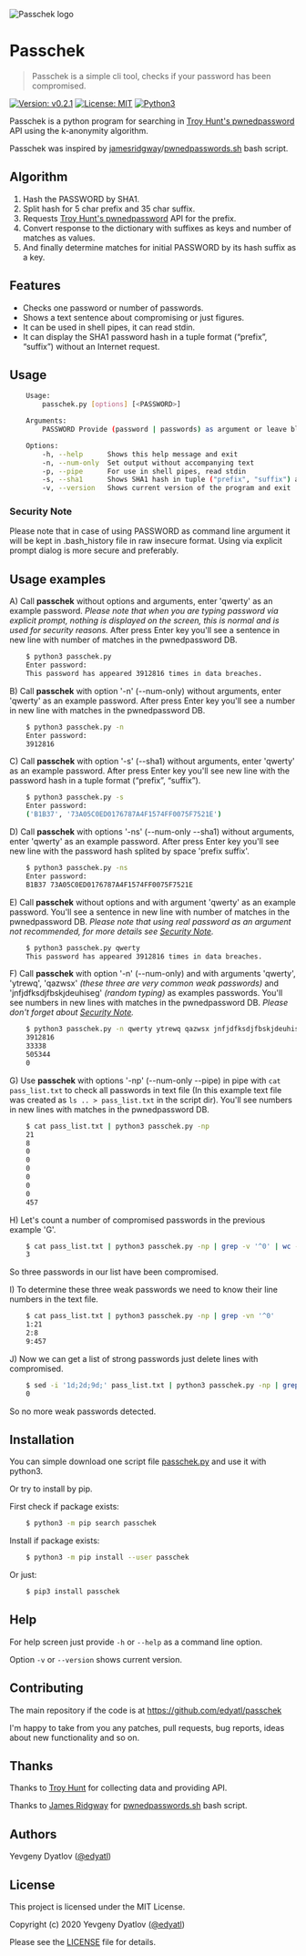![Passchek logo](https://svgshare.com/i/Mmo.svg)


# Passchek


> Passchek is a simple cli tool, checks if your password has been compromised.

[![Version: v0.2.1](https://img.shields.io/badge/version-v0.2.1-blue)](https://github.com/edyatl/passchek)
[![License: MIT](https://img.shields.io/badge/license-MIT-green)](https://github.com/edyatl/passchek/LICENSE)
[![Python3](https://img.shields.io/badge/python-3.5%20%7C%203.6%20%7C%203.7-blue)](https://github.com/edyatl/passchek)

Passchek is a python program for searching in [Troy Hunt's pwnedpassword](https://www.troyhunt.com/ive-just-launched-pwned-passwords-version-2/) API using the k-anonymity algorithm. 

Passchek was inspired by [jamesridgway](https://github.com/jamesridgway)/[pwnedpasswords.sh](https://github.com/jamesridgway/pwnedpasswords.sh) bash script.


## Algorithm


1. Hash the PASSWORD by SHA1.
2. Split hash for 5 char prefix and 35 char suffix.
3. Requests [Troy Hunt's pwnedpassword](https://www.troyhunt.com/ive-just-launched-pwned-passwords-version-2/) API for the prefix.
4. Convert response to the dictionary with suffixes as keys and number of matches as values.
5. And finally determine matches for initial PASSWORD by its hash suffix as a key.


## Features


- Checks one password or number of passwords.
- Shows a text sentence about  compromising or just figures.
- It can be used in shell pipes, it can read stdin.
- It can display the SHA1 password hash in a tuple format (“prefix”, “suffix”) without an Internet request.


## Usage


```sh
    Usage:
        passchek.py [options] [<PASSWORD>]

    Arguments:
        PASSWORD Provide (password | passwords) as argument or leave blank to provide via stdin or prompt

    Options:
        -h, --help      Shows this help message and exit
        -n, --num-only  Set output without accompanying text
        -p, --pipe      For use in shell pipes, read stdin
        -s, --sha1      Shows SHA1 hash in tuple ("prefix", "suffix") and exit
        -v, --version   Shows current version of the program and exit
```

### Security Note

Please note that in case of using PASSWORD as command line argument it will be kept in .bash_history file in raw insecure format. Using via explicit prompt dialog is more secure and preferably.


## Usage examples


A) Call **passchek** without options and arguments, enter 'qwerty' as an example password. *Please note that when you are typing password via explicit prompt, nothing is displayed on the screen, this is normal and is used for security reasons.* After press Enter key you'll see a sentence in new line with number of matches in the pwnedpassword DB.

```sh
    $ python3 passchek.py 
    Enter password: 
    This password has appeared 3912816 times in data breaches.
```

B) Call **passchek** with option '-n' (--num-only) without arguments, enter 'qwerty' as an example password. After press Enter key you'll see a number in new line with matches in the pwnedpassword DB.

```sh
    $ python3 passchek.py -n 
    Enter password: 
    3912816
```

C) Call **passchek** with option '-s' (--sha1) without arguments, enter 'qwerty' as an example password. After press Enter key you'll see new line with the password hash in a tuple format (“prefix”, “suffix”).

```sh
    $ python3 passchek.py -s
    Enter password: 
    ('B1B37', '73A05C0ED0176787A4F1574FF0075F7521E')
```

D) Call **passchek** with options '-ns' (--num-only --sha1) without arguments, enter 'qwerty' as an example password. After press Enter key you'll see new line with the password hash splited by space 'prefix suffix'.

```sh
    $ python3 passchek.py -ns
    Enter password: 
    B1B37 73A05C0ED0176787A4F1574FF0075F7521E
```

E) Call **passchek** without options and with argument 'qwerty' as an example password. You'll see a sentence in new line with number of matches in the pwnedpassword DB. *Please note that using real password as an argument not recommended, for more details see [Security Note](#security-note).*

```sh
    $ python3 passchek.py qwerty
    This password has appeared 3912816 times in data breaches.
```

F) Call **passchek** with option '-n' (--num-only) and with arguments 'qwerty', 'ytrewq', 'qazwsx' *(these three are very common weak passwords)* and 'jnfjdfksdjfbskjdeuhiseg' *(random typing)* as examples passwords. You'll see numbers in new lines with matches in the pwnedpassword DB. *Please don't forget about [Security Note](#security-note).*

```sh
    $ python3 passchek.py -n qwerty ytrewq qazwsx jnfjdfksdjfbskjdeuhiseg
    3912816
    33338
    505344
    0
```

G) Use **passchek** with options '-np' (--num-only --pipe) in pipe with `cat pass_list.txt` to check all passwords in text file (In this example text file was created as `ls .. > pass_list.txt` in the script dir). You'll see numbers in new lines with matches in the pwnedpassword DB. 

```sh
    $ cat pass_list.txt | python3 passchek.py -np
    21
    8
    0
    0
    0
    0
    0
    0
    457
```

H) Let's count a number of compromised passwords in the previous example 'G'. 

```sh
    $ cat pass_list.txt | python3 passchek.py -np | grep -v '^0' | wc -l
    3
```
So three passwords in our list have been compromised.

I) To determine these three weak passwords we need to know their line numbers in the text file.

```sh
    $ cat pass_list.txt | python3 passchek.py -np | grep -vn '^0'
    1:21
    2:8
    9:457
```

J) Now we can get a list of strong passwords just delete lines with compromised.

```sh
    $ sed -i '1d;2d;9d;' pass_list.txt | python3 passchek.py -np | grep -v '^0' | wc -l
    0
```
So no more weak passwords detected.


## Installation

You can simple download one script file [passchek.py](./passchek/passchek.py) and use it with python3.

Or try to install by pip.

First check if package exists:

```sh
    $ python3 -m pip search passchek
```
Install if package exists:

```sh
    $ python3 -m pip install --user passchek
```
Or just:
```sh
    $ pip3 install passchek
```


## Help


For help screen just provide `-h` or `--help` as a command line option.

Option `-v` or `--version` shows current version.


## Contributing


The main repository if the code is at https://github.com/edyatl/passchek

I'm happy to take from you any patches, pull requests,  bug reports,  ideas about new functionality and so on.


## Thanks


Thanks to [Troy Hunt](https://www.troyhunt.com) for collecting data and providing API.

Thanks to [James Ridgway](https://github.com/jamesridgway) for [pwnedpasswords.sh](https://github.com/jamesridgway/pwnedpasswords.sh) bash script.


## Authors


Yevgeny Dyatlov ([@edyatl](https://github.com/edyatl))


## License


This project is licensed under the MIT License.

Copyright (c) 2020 Yevgeny Dyatlov ([@edyatl](https://github.com/edyatl))

Please see the [LICENSE](LICENSE) file for details.
